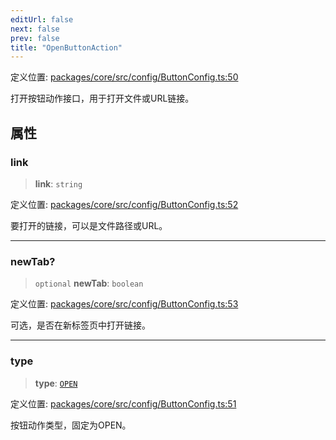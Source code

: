 ```yaml
---
editUrl: false
next: false
prev: false
title: "OpenButtonAction"
---
```


定义位置: [packages/core/src/config/ButtonConfig.ts:50](https://github.com/mProjectsCode/obsidian-meta-bind-plugin/blob/6e87907d27dd07b6437b63c980b11d2bfef62599/packages/core/src/config/ButtonConfig.ts#L50)

打开按钮动作接口，用于打开文件或URL链接。

## 属性

### link

> **link**: `string`

定义位置: [packages/core/src/config/ButtonConfig.ts:52](https://github.com/mProjectsCode/obsidian-meta-bind-plugin/blob/6e87907d27dd07b6437b63c980b11d2bfef62599/packages/core/src/config/ButtonConfig.ts#L52)

要打开的链接，可以是文件路径或URL。

***

### newTab?

> `optional` **newTab**: `boolean`

定义位置: [packages/core/src/config/ButtonConfig.ts:53](https://github.com/mProjectsCode/obsidian-meta-bind-plugin/blob/6e87907d27dd07b6437b63c980b11d2bfef62599/packages/core/src/config/ButtonConfig.ts#L53)

可选，是否在新标签页中打开链接。

***

### type

> **type**: [`OPEN`](/obsidian-meta-bind-plugin-docs/api/enumerations/buttonactiontype/#open)

定义位置: [packages/core/src/config/ButtonConfig.ts:51](https://github.com/mProjectsCode/obsidian-meta-bind-plugin/blob/6e87907d27dd07b6437b63c980b11d2bfef62599/packages/core/src/config/ButtonConfig.ts#L51)

按钮动作类型，固定为OPEN。
